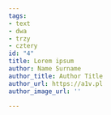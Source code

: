 ```yaml
---
tags:
- text
- dwa
- trzy
- cztery
id: "4"
title: Lorem ipsum
author: Name Surname
author_title: Author Title
author_url: https://a1v.pl
author_image_url: ''

---
```

